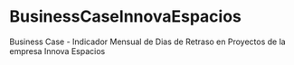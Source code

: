 # BusinessCaseInnovaEspacios
Business Case - Indicador Mensual de Dias de Retraso en Proyectos de la empresa Innova Espacios
